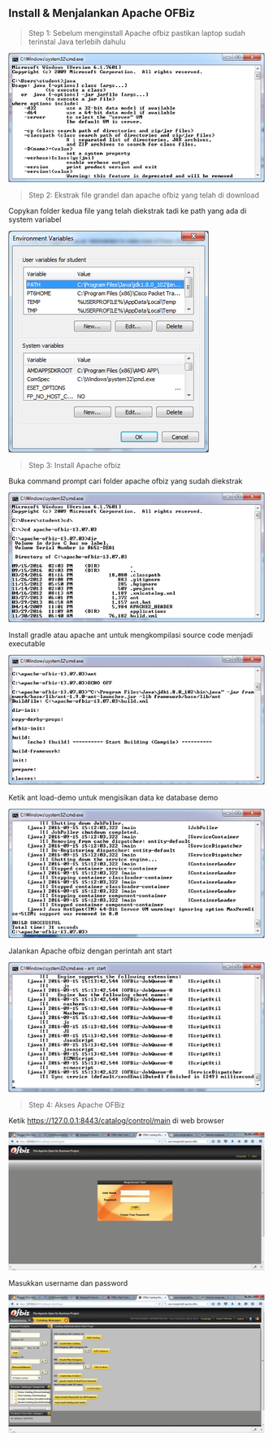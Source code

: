Install & Menjalankan Apache OFBiz
----------
> Step 1: Sebelum menginstall Apache ofbiz pastikan laptop sudah terinstal Java terlebih dahulu

![1](ofbiz-01.png)


> Step 2: Ekstrak file grandel dan apache ofbiz yang telah di download

Copykan folder kedua file yang telah diekstrak tadi ke path yang ada di system variabel 

![2](ofbiz-02.png)


> Step 3: Install Apache ofbiz

Buka command prompt cari folder apache ofbiz yang sudah diekstrak

![3](ofbiz-03.png)

Install gradle atau apache ant untuk mengkompilasi source code menjadi executable

![4](ofbiz-04.png)

Ketik ant load-demo untuk mengisikan data ke database demo

![5](ofbiz-05.png)

Jalankan Apache ofbiz dengan perintah ant start

![6](ofbiz-06.png)


> Step 4: Akses Apache OFBiz

Ketik https://127.0.0.1:8443/catalog/control/main di web browser

![7](ofbiz-07.png)

Masukkan username dan password

![8](ofbiz-08.png)

